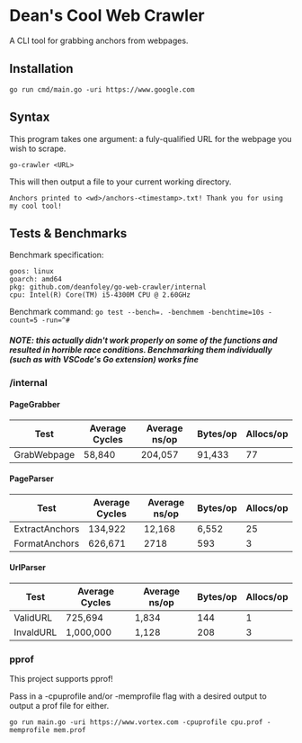 # Dean's Cool Web Crawler

A CLI tool for grabbing anchors from webpages.

## Installation

`go run cmd/main.go -uri https://www.google.com`

## Syntax

This program takes one argument: a fuly-qualified URL for the webpage you wish to scrape.

`go-crawler <URL>`

This will then output a file to your current working directory.

`Anchors printed to <wd>/anchors-<timestamp>.txt! Thank you for using my cool tool!`

## Tests & Benchmarks

Benchmark specification:
```
goos: linux
goarch: amd64
pkg: github.com/deanfoley/go-web-crawler/internal
cpu: Intel(R) Core(TM) i5-4300M CPU @ 2.60GHz
```

Benchmark command:
`go test --bench=. -benchmem -benchtime=10s -count=5 -run=^#`

##### NOTE: this actually didn't work properly on some of the functions and resulted in horrible race conditions. Benchmarking them individually (such as with VSCode's Go extension) works fine

### /internal

#### PageGrabber

| Test | Average Cycles | Average ns/op | Bytes/op | Allocs/op |
|---|---|---|---|---|
| GrabWebpage | 58,840 | 204,057 | 91,433 | 77 |

#### PageParser

| Test | Average Cycles | Average ns/op | Bytes/op | Allocs/op |
|---|---|---|---|---|
| ExtractAnchors | 134,922 | 12,168 | 6,552 | 25 |
| FormatAnchors | 626,671 | 2718 | 593 | 3 |

#### UrlParser

| Test | Average Cycles | Average ns/op | Bytes/op | Allocs/op |
|---|---|---|---|---|
| ValidURL | 725,694 | 1,834 | 144 | 1 |
| InvaldURL | 1,000,000 | 1,128 | 208 | 3 |

### pprof

This project supports pprof!

Pass in a -cpuprofile and/or -memprofile flag with a desired output to output a prof file for either.

`go run main.go -uri https://www.vortex.com -cpuprofile cpu.prof -memprofile mem.prof`